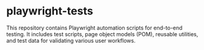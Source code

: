 # playwright-tests
This repository contains Playwright automation scripts for end-to-end testing. It includes test scripts, page object models (POM), reusable utilities, and test data for validating various user workflows.
